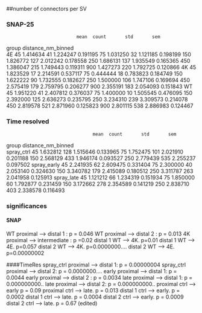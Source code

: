 ##number of connectors per SV
### SNAP-25
                              mean  count       std       sem
group distance_nm_binned                                     
4E    45                  1.414634     41  1.224247  0.191195
      75                  1.031250     32  1.121185  0.198199
      150                 1.826772    127  2.012242  0.178558
      250                 1.686131    137  1.935549  0.165365
      450                 1.386047    215  1.749443  0.119311
      900                 1.427273    220  1.792725  0.120866
4K    45                  1.823529     17  2.214591  0.537117
      75                  0.444444     18  0.783823  0.184749
      150                 1.622222     90  1.732555  0.182627
      250                 1.500000    106  1.747106  0.169694
      450                 2.575419    179  2.759795  0.206277
      900                 2.355191    183  2.054093  0.151843
WT    45                  1.951220     41  2.407812  0.376037
      75                  1.400000     10  1.505545  0.476095
      150                 2.392000    125  2.636273  0.235795
      250                 3.234310    239  3.309573  0.214078
      450                 2.819578    521  2.871960  0.125823
      900                 2.801115    538  2.886983  0.124467

### Time resolved
                                    mean  count       std       sem
group       distance_nm_binned                                     
spray_ctrl  45                  1.632812    128  1.515646  0.133965
            75                  1.752475    101  2.021910  0.201188
            150                 2.568129    433  1.946174  0.093527
            250                 2.779439    535  2.255237  0.097502
spray_early 45                  2.241935     62  2.609475  0.331404
            75                  2.300000     40  2.053140  0.324630
            150                 3.340782    179  2.415089  0.180512
            250                 3.311787    263  2.041958  0.125913
spray_late  45                  1.121212     66  1.234319  0.151934
            75                  1.850000     60  1.792877  0.231459
            150                 3.172662    278  2.354589  0.141219
            250                 2.838710    403  2.338578  0.116493

### significances
#### SNAP
WT proximal --> distal 1 : p = 0.046
WT proximal --> distal 2 : p = 0.013
4K proximal --> intermediate : p =0.02
distal 1 WT --> 4K. p=0.01
distal 1 WT --> 4E. p=0.057
distal 2 WT --> 4K. p=0.0000000….
distal 2 WT --> 4E. p=0.00000002

####TimeRes
spray_ctrl proximal --> distal 1: p = 0.00000004
spray_ctrl proximal --> distal 2: p = 0.0000000….
early proximal --> distal 1: p = 0.0044
early proximal --> distal 2 : p = 0.0034
late proximal --> distal 1: p = 0.000000000..
late proximal --> distal 2: p = 0.000000000..
proximal ctrl --> early p = 0.09
proximal ctrl --> late. p = 0.013
distal 1 ctrl --> early. p = 0.0002
distal 1 ctrl --> late. p = 0.0004
distal 2 ctrl --> early. p = 0.0009
distal 2 ctrl --> late. p = 0.67 (edited) 